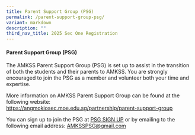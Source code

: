```yaml
---
title: Parent Support Group (PSG)
permalink: /parent-support-group-psg/
variant: markdown
description: ""
third_nav_title: 2025 Sec One Registration
---
```

#### Parent Support Group (PSG)
The AMKSS Parent Support Group (PSG) is set up to assist in the transition of both the students and their parents to AMKSS. You are strongly encouraged to join the PSG as a member and volunteer both your time and expertise.&nbsp;

More information on AMKSS Parent Support Group can be found at the following website:  
<a href="/partnership/parent-support-group"><font color="#62C183">https://angmokiosec.moe.edu.sg/partnership/parent-support-group</font></a>

You can sign up to join the PSG at <a href="https://go.gov.sg/psg-signup">PSG SIGN UP</a> or by emailing to the following email address: <a href="mailto:AMKSSPSG@gmail.com"><font color="#62C183">AMKSSPSG@gmail.com</font></a>
